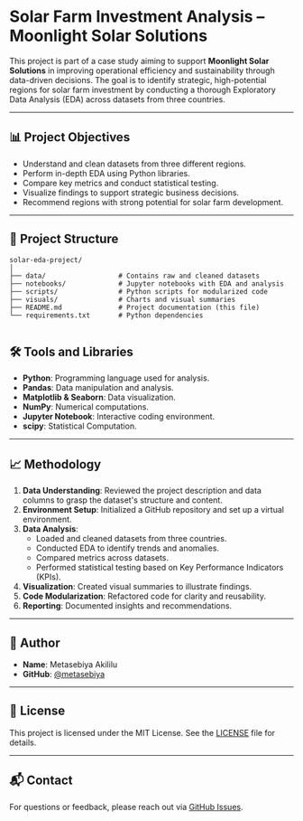 # Solar Farm Investment Analysis – Moonlight Solar Solutions

This project is part of a case study aiming to support **Moonlight Solar Solutions** in improving operational efficiency and sustainability through data-driven decisions. The goal is to identify strategic, high-potential regions for solar farm investment by conducting a thorough Exploratory Data Analysis (EDA) across datasets from three countries.

---

## 📊 Project Objectives

- Understand and clean datasets from three different regions.
- Perform in-depth EDA using Python libraries.
- Compare key metrics and conduct statistical testing.
- Visualize findings to support strategic business decisions.
- Recommend regions with strong potential for solar farm development.

---



## 📁 Project Structure

```plaintext
solar-eda-project/
│
├── data/                  # Contains raw and cleaned datasets
├── notebooks/             # Jupyter notebooks with EDA and analysis
├── scripts/               # Python scripts for modularized code
├── visuals/               # Charts and visual summaries
├── README.md              # Project documentation (this file)
└── requirements.txt       # Python dependencies


```

## 🛠️ Tools and Libraries

- **Python**: Programming language used for analysis.
- **Pandas**: Data manipulation and analysis.
- **Matplotlib & Seaborn**: Data visualization.
- **NumPy**: Numerical computations.
- **Jupyter Notebook**: Interactive coding environment.
- **scipy**: Statistical Computation.
---

## 📈 Methodology

1. **Data Understanding**: Reviewed the project description and data columns to grasp the dataset's structure and content.
2. **Environment Setup**: Initialized a GitHub repository and set up a virtual environment.
3. **Data Analysis**:
   - Loaded and cleaned datasets from three countries.
   - Conducted EDA to identify trends and anomalies.
   - Compared metrics across datasets.
   - Performed statistical testing based on Key Performance Indicators (KPIs).
4. **Visualization**: Created visual summaries to illustrate findings.
5. **Code Modularization**: Refactored code for clarity and reusability.
6. **Reporting**: Documented insights and recommendations.

---



## 👤 Author

- **Name**: Metasebiya Akililu
- **GitHub**: [@metasebiya](https://github.com/metasebiya)

---

## 📄 License

This project is licensed under the MIT License. See the [LICENSE](LICENSE) file for details.

---

## 📬 Contact

For questions or feedback, please reach out via [GitHub Issues](https://github.com/metasebiya/solar-challenge-week1/issues).

